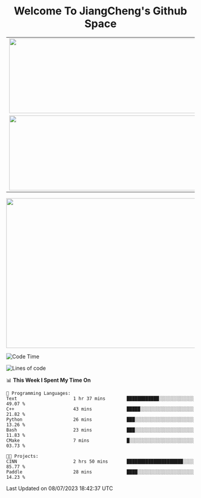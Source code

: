 <h1 align="center">Welcome To JiangCheng's Github Space</h1>

<table align="center" frame="void" rules="none" >
  <tr>
    <td>
      <div align="center"> <img height="200px" width="500px"  src="https://github-readme-stats.vercel.app/api?username=thisjiang&hide_title=true&hide_border=true&layout=compact&show_icons=trueline_height=21&text_color=000&icon_color=000&bg_color=0,ea6161,ffc64d,fffc4d,52fa5a&theme=graywhite" /> </div>
    </td>
    <td>
      <div align="center"> <img height="200px" width="500px" src="https://github-readme-stats.vercel.app/api/top-langs/?username=thisjiang&hide_title=true&hide_border=true&layout=compact&langs_count=6&text_color=000&icon_color=fff&bg_color=0,52fa5a,4dfcff,c64dff&theme=graywhite" /> </div>
    </td>
  </tr>
  <tr>
    <td>
      <div align="center"> <img height="200px" width="500px" src="https://github-readme-streak-stats.herokuapp.com/?user=thisjiang&hide_title=true&hide_border=true&layout=compact&langs_count=6" /> </div>
    </td>
    <td>
      <div align="center"> 
      <a href="https://github.com/" target="_blank"><img style="margin: 10px" src="https://profilinator.rishav.dev/skills-assets/git-scm-icon.svg" alt="Git" height="50" /></a>  
      <a href="https://www.linux.org/" target="_blank"><img style="margin: 10px" src="https://profilinator.rishav.dev/skills-assets/linux-original.svg" alt="Linux" height="50" /></a>  
      <a href="https://www.gnu.org/software/bash/" target="_blank"><img style="margin: 10px" src="https://profilinator.rishav.dev/skills-assets/gnu_bash-icon.svg" alt="Bash" height="50" /></a>  
      </div>
    </td>
  </tr>
</table>

<div align="center"> <img height="400px" width="1000px" src="https://github-readme-activity-graph.cyclic.app/graph?username=thisjiang&theme=react&hide_title=true&hide_border=true&layout=compact&langs_count=6" /> </div></td>

<!--START_SECTION:waka-->
![Code Time](http://img.shields.io/badge/Code%20Time-184%20hrs%2017%20mins-blue)

![Lines of code](https://img.shields.io/badge/From%20Hello%20World%20I%27ve%20Written-489.4%20thousand%20lines%20of%20code-blue)

📊 **This Week I Spent My Time On** 

```text
💬 Programming Languages: 
Text                     1 hr 37 mins        ████████████░░░░░░░░░░░░░   49.07 % 
C++                      43 mins             █████░░░░░░░░░░░░░░░░░░░░   21.82 % 
Python                   26 mins             ███░░░░░░░░░░░░░░░░░░░░░░   13.26 % 
Bash                     23 mins             ███░░░░░░░░░░░░░░░░░░░░░░   11.83 % 
CMake                    7 mins              █░░░░░░░░░░░░░░░░░░░░░░░░   03.73 % 

🐱‍💻 Projects: 
CINN                     2 hrs 50 mins       █████████████████████░░░░   85.77 % 
Paddle                   28 mins             ████░░░░░░░░░░░░░░░░░░░░░   14.23 % 
```


 Last Updated on 08/07/2023 18:42:37 UTC
<!--END_SECTION:waka-->
